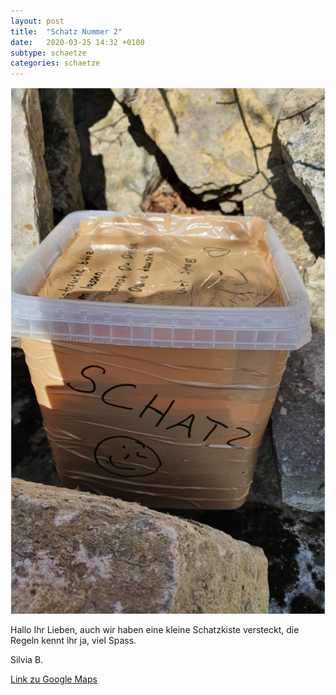 ```yaml
---
layout: post
title:  "Schatz Nummer 2"
date:   2020-03-25 14:32 +0100
subtype: schaetze
categories: schaetze
---
```


![Schatz Nr 2](/images/schatz2.png)

Hallo Ihr Lieben,
auch wir haben eine kleine Schatzkiste versteckt, die Regeln kennt ihr ja, viel Spass.

Silvia B.

[Link zu Google Maps](https://goo.gl/maps/w3me5rKDHp86LuGo6)